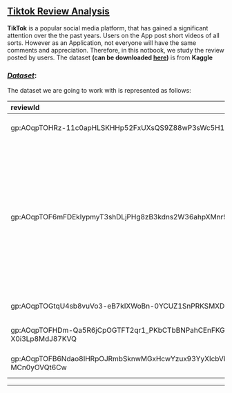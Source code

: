 ## <u>**Tiktok Review Analysis**</u>

__TikTok__ is a popular social media platform, that has gained a significant attention over the
the past years. Users on the App post short videos of all sorts. However as an Application, not
everyone will have the same comments and appreciation. Therefore, in this notbook, we study 
the review posted by users. The dataset __(can be downloaded [here]('https://www.kaggle.com/datasets/shivkumarganesh/tiktok-google-play-store-review'))__ is from __Kaggle__

### <u>_Dataset_</u>:
The dataset we are going to work with is represented as follows:


| reviewId                                                                                  | userName       | userImage                                                                               | content                                                                                                                                          |   score |   thumbsUpCount | reviewCreatedVersion   | at                  |   replyContent |   repliedAt |
|:------------------------------------------------------------------------------------------|:---------------|:----------------------------------------------------------------------------------------|:-------------------------------------------------------------------------------------------------------------------------------------------------|--------:|----------------:|:-----------------------|:--------------------|---------------:|------------:|
| gp:AOqpTOHRz-11c0apHLSKHHp52FxUXsQS9Z88wP3sWc5H1T4r3ccFkYWHOvawTjFZloIgujg2oEi4a7DdNsu7hg | MR LOL GAMER   | https://play-lh.googleusercontent.com/a/AATXAJznzcbhxCtAwdKBSjpJH6FmGfS38oOMtEiGb-zM=mo | Good                                                                                                                                             |       5 |               0 | 23.8.4                 | 2022-04-05 23:18:30 |            nan |         nan |
| gp:AOqpTOF6mFDEkIypmyT3shDLjPHg8zB3kdns2W36ahpXMnr9QRlEzfQqu3IDCSCWv7zbhIZUpp3smJ6cNUzwdA | Dino Kljako    | https://play-lh.googleusercontent.com/a-/AOh14Gi7mqbBAzp49TWD4EklBHoFrmEM8xfhFpzBhnN7NQ | Awesome app! Too many people on it where it's easier than fb. The girls are awesome and the guys, well, the guys wear toy masks. But we like it. |       5 |               0 | nan                    | 2022-04-05 23:18:21 |            nan |         nan |
| gp:AOqpTOGtqU4sb8vuVo3-eB7kIXWoBn-0YCUZ1SnPRKSMXDiVjCICjBnGiThSz31oBH8vjhkgfs17pozwQ7XWAw | Olivia Harding | https://play-lh.googleusercontent.com/a/AATXAJyja01iqwthNvK_kv40ZMH0q9My6RxLeVUsTiea=mo | Not bad                                                                                                                                          |       5 |               0 | 23.9.5                 | 2022-04-05 23:17:34 |            nan |         nan |
| gp:AOqpTOFHDm-Qa5R6jCpOGTFT2qr1_PKbCTbBNPahCEnFKG9861jXdrzxhJHVcWGoWBuwaW-X0i3Lp8MdJ87KVQ | Keli We        | https://play-lh.googleusercontent.com/a-/AOh14GjIzzpPhi7oG3ZXKkKqB072Zp-9mUhc6Uw0rUko   | It is good                                                                                                                                       |       2 |               0 | 22.2.5                 | 2022-04-05 23:17:04 |            nan |         nan |
| gp:AOqpTOFB6Ndao8IHRpOJRmbSknwMGxHcwYzux93YyXIcbVkHxprLmXnZWF1WGd3ev--Jt0t4t-MCn0yOVQt6Cw | Mavis Kotoka   | https://play-lh.googleusercontent.com/a/AATXAJwyQ1YmZynjOPvAPE_E_VO89J_iUWvqAwKf6y6x=mo | Very interesting app                                                                                                                             |       5 |               0 | 22.1.5                 | 2022-04-05 23:17:04 |            nan |         nan |

---
